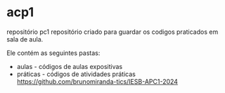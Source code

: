 # acp1
repositório pc1
repositório criado para guardar os codigos praticados em sala de aula.

Ele contém as seguintes pastas:
* aulas - códigos de aulas expositivas
* práticas - códigos de atividades práticas
https://github.com/brunomiranda-tics/IESB-APC1-2024
